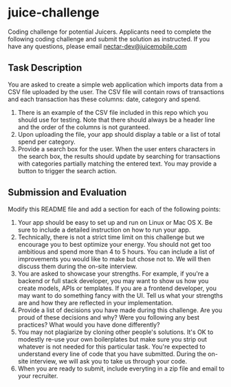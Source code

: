 # juice-challenge
Coding challenge for potential Juicers. Applicants need to complete the following coding challenge and submit the solution as instructed. If you have any questions, please email nectar-dev@juicemobile.com

## Task Description
You are asked to create a simple web application which imports data from a CSV file uploaded by the user. The CSV file will contain rows of transactions and each transaction has these columns: date, category and spend.

1. There is an example of the CSV file included in this repo which you should use for testing. Note that there should always be a header line and the order of the columns is not guranteed.
1. Upon uploading the file, your app should display a table or a list of total spend per category.
1. Provide a search box for the user. When the user enters characters in the search box, the results should update by searching for transactions with categories partially matching the entered text. You may provide a button to trigger the search action.

## Submission and Evaluation
Modify this README file and add a section for each of the following points:

1. Your app should be easy to set up and run on Linux or Mac OS X. Be sure to include a detailed instruction on how to run your app.
1. Technically, there is not a strict time limit on this challenge but we encourage you to best optimize your energy. You should not get too ambitious and spend more than 4 to 5 hours. You can include a list of improvements you would like to make but chose not to. We will then discuss them during the on-site interview.
1. You are asked to showcase your strengths. For example, if you're a backend or full stack developer, you may want to show us how you create models, APIs or templates. If you are a frontend developer, you may want to do something fancy with the UI. Tell us what your strengths are and how they are reflected in your implementation.
1. Provide a list of decisions you have made during this challenge. Are you proud of these decisions and why? Were you following any best practices? What would you have done differently?
1. You may not plagiarize by cloning other people's solutions. It's OK to modestly re-use your own boilerplates but make sure you strip out whatever is not needed for this particular task. You're expected to understand every line of code that you have submitted. During the on-site interview, we will ask you to take us through your code.
1. When you are ready to submit, include everyting in a zip file and email to your recruiter.
